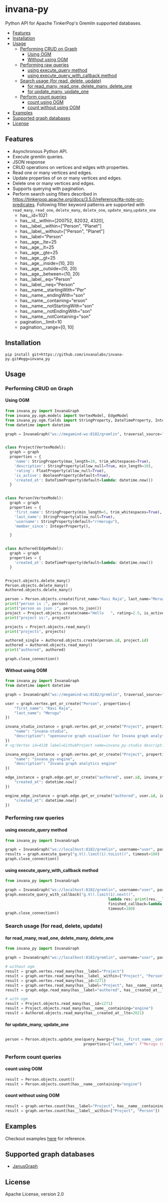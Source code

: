 # invana-py

Python API for Apache TinkerPop's Gremlin supported databases.

- [Features](#features)
- [Installation](#installation)
- [Usage](#usage)
    - [Performing CRUD on Graph](#performing-crud-on-graph)
        - [Using OGM](#using-ogm)
        - [Without using OGM](#without-using-ogm)
    - [Performing raw queries](#performing-raw-queries)
        - [using execute_query method](#using-execute_query-method)
        - [using execute_query_with_callback method](#using-execute_query_with_callback-method)
    - [Search usage (for read, delete, update)](#search-usage-for-read-delete-update)
        - [for read_many, read_one, delete_many, delete_one](#for-read_many-read_one-delete_many-delete_one)
        - [for update_many, update_one](#for-update_many-update_one)
    - [Perform count queries](#perform-count-queries)
        - [count using OGM](#count-using-ogm)
        - [count without using OGM](#count-without-using-ogm)
- [Examples](#examples)
- [Supported graph databases](#supported-graph-databases)
- [License](#license)

## Features

[comment]: <> (- Vertex based queries methods `read_inedges`, `read_incoming_vertices_with_inedges`,)

[comment]: <> (  `read_outgoing_vertices_with_inedges`, `read_bothv_with_outedges`.)

- Asynchronous Python API.
- Execute gremlin queries.
- JSON response
- CRUD operations on vertices and edges with properties.
- Read one or many vertices and edges.
- Update properties of on or many vertices and edges.
- Delete one or many vertices and edges.
- Supports querying with pagination.
- Perform search using filters described in https://tinkerpop.apache.org/docs/3.5.0/reference/#a-note-on-predicates.
  Following filter keyword patterns are supported with `read_many`, `read_one`, `delete_many`,
  `delete_one`, `update_many`,`update_one`
    - has__id=1021
    - has__id__within=[200752, 82032, 4320],
    - has__label__within=["Person", "Planet"]
    - has__label__without=["Person", "Planet"]
    - has__label="Person"
    - has__age__lte=25
    - has__age__lt=25
    - has__age__gte=25
    - has__age__gt=25
    - has__age__inside=(10, 20)
    - has__age__outside=(10, 20)
    - has__age__between=(10, 20)
    - has__label__eq="Person"
    - has__label__neq="Person"
    - has__name__startingWith="Per"
    - has__name__endingWith="son"
    - has__name__containing="erson"
    - has__name__notStartingWith="son"
    - has__name__notEndingWith="son"
    - has__name__notContaining="son"
    - pagination__limit=10
    - pagination__range=[0, 10]


## Installation

```shell
pip install git+https://github.com/invanalabs/invana-py.git#egg=invana_py
```



## Usage

### Performing CRUD on Graph

#### Using OGM

```python
from invana_py import InvanaGraph
from invana_py.ogm.models import VertexModel, EdgeModel
from invana_py.ogm.fields import StringProperty, DateTimeProperty, IntegerProperty, FloatProperty, BooleanProperty
from datetime import datetime

graph = InvanaGraph("ws://megamind-ws:8182/gremlin", traversal_source="g")


class Project(VertexModel):
  graph = graph
  properties = {
    'name': StringProperty(max_length=10, trim_whitespaces=True),
    'description': StringProperty(allow_null=True, min_length=10),
    'rating': FloatProperty(allow_null=True),
    'is_active': BooleanProperty(default=True),
    'created_at': DateTimeProperty(default=lambda: datetime.now())
  }


class Person(VertexModel):
  graph = graph
  properties = {
    'first_name': StringProperty(min_length=5, trim_whitespaces=True),
    'last_name': StringProperty(allow_null=True),
    'username': StringProperty(default="rrmerugu"),
    'member_since': IntegerProperty(),

  }


class Authored(EdgeModel):
  graph = graph
  properties = {
    'created_at': DateTimeProperty(default=lambda: datetime.now())
  }


Project.objects.delete_many()
Person.objects.delete_many()
Authored.objects.delete_many()

person = Person.objects.create(first_name="Ravi Raja", last_name="Merugu", member_since=2000)
print("person is :", person)
print("person as json :", person.to_json())
project = Project.objects.create(name="Hello   ", rating=2.5, is_active=False)
print("project is:", project)

projects = Project.objects.read_many()
print("projects", projects)

authored_single = Authored.objects.create(person.id, project.id)
authored = Authored.objects.read_many()
print("authored", authored)

graph.close_connection()

```

#### Without using OGM

```python
from invana_py import InvanaGraph
from datetime import datetime

graph = InvanaGraph("ws://megamind-ws:8182/gremlin", traversal_source="g")

user = graph.vertex.get_or_create("Person", properties={
    "first_name": "Ravi Raja",
    "last_name": "Merugu"
})

invana_studio_instance = graph.vertex.get_or_create("Project", properties={
    "name": "invana-studio",
    "description": "opensource graph visualiser for Invana graph analytics engine"
})
# <g:Vertex id=4128 label=GithubProject name=invana_py-studio description=opensource graph visualiser for Invana graph analytics engine/>

invana_engine_instance = graph.vertex.get_or_create("Project", properties={
    "name": "invana_py-engine",
    "description": "Invana graph analytics engine"
})

edge_instance = graph.edge.get_or_create("authored", user.id, invana_studio_instance.id, properties={
    "created_at": datetime.now()
})

engine_edge_instance = graph.edge.get_or_create("authored", user.id, invana_engine_instance.id, properties={
    "created_at": datetime.now()
})

```

### Performing raw queries

#### using execute_query method

```python
from invana_py import InvanaGraph

graph = InvanaGraph("ws://localhost:8182/gremlin", username="user", password="password")
results = graph.execute_query("g.V().limit(1).toList()", timeout=180)
graph.close_connection()
```

#### using execute_query_with_callback method

```python
from invana_py import InvanaGraph

graph = InvanaGraph("ws://localhost:8182/gremlin", username="user", password="password")
graph.execute_query_with_callback("g.V().limit(1).next()",
                                              lambda res: print(res.__len__()),
                                              finished_callback=lambda: graph.close_connection(),
                                              timeout=180)
graph.close_connection()

```

### Search usage (for read, delete, update)

#### for read_many, read_one, delete_many, delete_one

```python
from invana_py import InvanaGraph

graph = InvanaGraph("ws://localhost:8182/gremlin", username="user", password="password")

# without ogm
result = graph.vertex.read_many(has__label="Project")
result = graph.vertex.read_many(has__label__within=["Project", "Person"])
result = graph.vertex.read_many(has__id=1271)
result = graph.vertex.read_many(has__label="Project", has__name__containing="engine")
result = graph.edge.read_many(has__label="authored", has__created_at__lte=2021)

# with ogm
result = Project.objects.read_many(has__id=1271)
result = Project.objects.read_many(has__name__containing="engine")
result = Authored.objects.read_many(has__created_at__lte=2021)

```

#### for update_many, update_one

```python

person = Person.objects.update_one(query_kwargs={"has__first_name__containing": "Ravi"},
                                   properties={"last_name": f"Merugu (updated)"})

```

### Perform count queries

#### count using OGM
```python
result = Person.objects.count()
result = Person.objects.count(has__name__containing="engine")
```

#### count without using OGM
```python
result = graph.vertex.count(has__label="Project", has__name__containing="engine")
result = graph.vertex.count(has__label__within=["Project", "Person"])
```



## Examples

Checkout examples [here](examples/) for reference.

## Supported graph databases

- [JanusGraph](https://janusgraph.org/)

[comment]: <> (- [DataStax Enterprise]&#40;https://www.datastax.com/products/datastax-enterprise&#41;)

## License

Apache License, version 2.0


